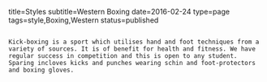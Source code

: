 title=Styles
subtitle=Western Boxing
date=2016-02-24
type=page
tags=style,Boxing,Western
status=published
~~~~~~

Kick-boxing is a sport which utilises hand and foot techniques from a variety of sources. It is of benefit for health and fitness. We have regular success in competition and this is open to any student. Sparing incloves kicks and punches wearing schin and foot-protectors and boxing gloves. 

